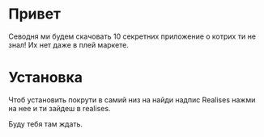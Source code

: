 # Привет 
Севодня ми будем скачовать 10 секретних приложение
о котрих ти не знал! Их нет даже в плей маркете.

# Установка 

Чтоб установить покрути в самий низ на найди надпис 
Realises нажми на нее и ти зайдеш в realises.

Буду тебя там ждать.

# 

